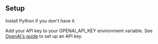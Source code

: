 
## Setup

Install Python if you don't have it.

Add your API key to your OPENAI_API_KEY environment variable. See [OpenAI's guide](https://platform.openai.com/docs/quickstart) to set up an API key.


